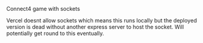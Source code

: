 Connect4 game with sockets

Vercel doesnt allow sockets which means this runs locally but the deployed version is dead without another express server to host the socket. Will potentially get round to this eventually.